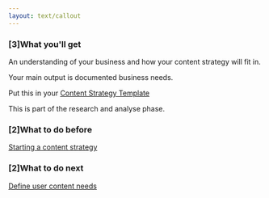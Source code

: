 ```yaml
---
layout: text/callout
---
```


### [3]What you'll get 
An understanding of your business and how your content strategy will fit in.

Your main output is documented business needs.

Put this in your [Content Strategy Template](/content-strategy/start-content-strategy/define-problem/content-strategy-template/)

This is part of the research and analyse phase.

### [2]What to do before
[Starting a content strategy](/content-strategy/start-content-strategy/)

### [2]What to do next 
[Define user content needs](/content-strategy/define-user-content-needs/)



